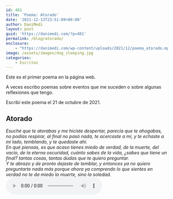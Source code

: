 ```yaml
---
id: 481
title: 'Poema: Atorado'
date: '2021-12-13T23:51:09+00:00'
author: DaniMedi
layout: post
guid: 'https://danimedi.com/?p=481'
permalink: /blog/atorado/
enclosure:
    - "https://danimedi.com/wp-content/uploads/2021/12/poema_atorado.mp3\n808583\naudio/mpeg\n"
image: /assets/images/dog_sleeping.jpg
categories:
    - Escritos
---
```


Este es el primer poema en la página web.

A veces escribo poemas sobre eventos que me suceden o sobre algunas reflexiones que tengo.

Escribí este poema el 21 de octubre de 2021.

## Atorado

<em>
Esuché que te atorabas y me hiciste despertar,  
parecía que te ahogabas, no podías respirar,  
al final no pasó nada, te acercaste a mí,  
y te echaste a mi lado, temblando, y te quedaste ahí.  
<br>
En qué piensas,  
es que acaso tienes miedo de verdad,  
de la muerte, del vacío, de la eterna oscuridad,  
cuánto sabes de la vida, ¿sabes que tiene un final?  
tantas cosas, tantas dudas que te quiero preguntar.  
<br>
Y te abrazo  
y de pronto  
dejaste de temblar,  
y entonces  
ya no quiero  
preguntarte nada más  
porque ahora ya comprendo lo que sientes en verdad  
no te da miedo la muerte, sino la soledad.  
</em>
<br>
<audio controls>
  <source src="/assets/audios/poema_atorado.mp3" type="audio/mpeg">
</audio>
